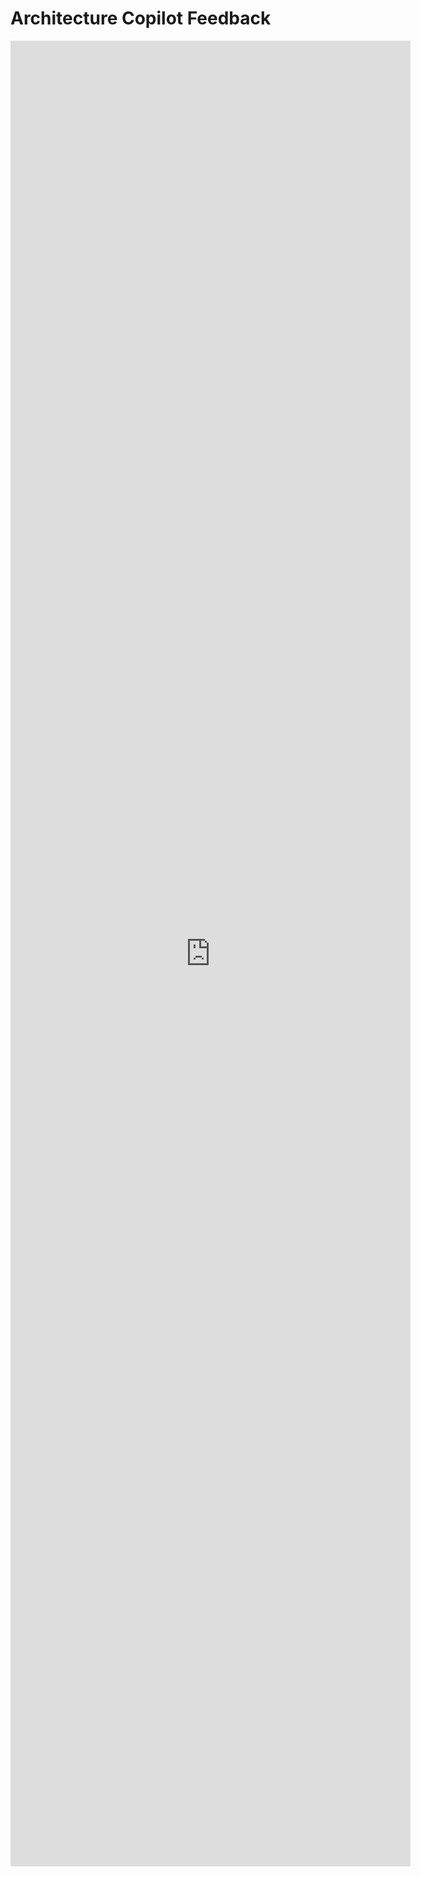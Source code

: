 # Architecture Copilot Feedback

<iframe src="https://docs.google.com/forms/d/e/1FAIpQLSdHI0Lcyp8tQvfhki8-1L50-xT4asXPB-PcZGgv5SWpRhLeOQ/viewform?embedded=true" width="640" height="2921" frameborder="0" marginheight="0" marginwidth="0">Loading…</iframe>

